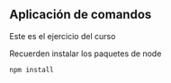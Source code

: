 ## Aplicación de comandos

Este es el ejercicio del curso

Recuerden instalar los paquetes de node 

```npm install```